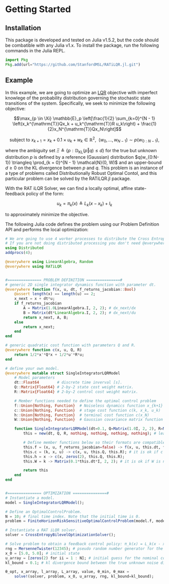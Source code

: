Getting Started
===============

Installation
------------

This package is developed and tested on Julia v1.5.2, but the code should be combatible with any Julia v1.x. To install the package, run the following commands in the Julia REPL.

```julia
import Pkg
Pkg.add(url="https://github.com/StanfordMSL/RATiLQR.jl.git")
```
Example
-------

In this example, we are going to optimize an [LQR](https://en.wikipedia.org/wiki/Linear%E2%80%93quadratic_regulator) objective with 
imperfect knowlege of the probability distribution governing the stochastic state transitions of the system. Specifically, we seek to minimize
the following objective:

```math
\max_{p \in \Xi} \mathbb{E}_p \left[\frac{1}{2} \sum_{k=0}^{N - 1} \left(x_k^{\mathrm{T}}Qx_k + u_k^{\mathrm{T}}R u_k\right) +
\frac{1}{2}x_N^{\mathrm{T}}Qx_N\right]
```
```math
\text{subject to } x_{k+1} = x_k + 0.1 \times u_k + w_k \in \mathbb{R}^2, ~~ (w_0,...,w_{N-1}) \sim p(w_{0:N-1}),
```
where the ambiguity set $\Xi \triangleq \{p: \mathbb{D}_\mathrm{KL}(p \Vert q) \leq d\}$ for the true but unknown distribution $p$
is defined by a reference (Gaussian) distribution $q(w_{0:N-1}) \triangleq \prod_{k = 0}^{N - 1} \mathcal{N}(0, W)$ and an upper-bound
$d \geq 0$ on the KL divergence between $p$ and $q$. This problem is an instance of a type of problems called Distributionally 
Robust Optimal Contol, and this particular problem can be solved by the RATiLQR.jl package.

With the RAT iLQR Solver, we can find a locally optimal, affine state-feedback 
policy of the form:
```math
u_k = \pi_k(x) \triangleq L_k(x - x_k) + l_k 
```
to approximately minimize the objective.

The following Julia code defines the problem using our Problem Definition API and performs the local optimization:
```julia
# We are going to use 4 worker processes to distribute the Cross Entropy sampling.
# If you are not doing distributed processing you don't need @everywhere macro.
using Distributed
addprocs(4);

@everywhere using LinearAlgebra, Random
@everywhere using RATiLQR


#=============== PROBLEM DEFINITION ===============#
# generic 2D single integrator dynamics function with parameter dt.
@everywhere function f(x, u, dt, f_returns_jacobian::Bool)
    @assert length(x) == length(u) == 2;
    x_next = x + dt*u;
    if f_returns_jacobian
        A = Matrix(1.0LinearAlgebra.I, 2, 2); # dx_next/dx
        B = Matrix(dt*LinearAlgebra.I, 2, 2); # dx_next/du
        return x_next, A, B;
    else
        return x_next;
    end
end

# generic quadratic cost function with parameters Q and R.
@everywhere function c(x, u, Q, R)
    return 1/2*x'*Q*x + 1/2*u'*R*u;
end

# define your own model.
@everywhere mutable struct SingleIntegratorLQRModel
    # Model parameters
    dt::Float64        # discrete time inverval [s].
    Q::Matrix{Float64} # 2-by-2 state cost weight matrix.
    R::Matrix{Float64} # 2-by-2 control cost weight matrix.

    # Member functions needed to define the optimal control problem
    f::Union{Nothing, Function}  # Noiseless dynamics function x_{k+1} = f(x_k, u_k)
    c::Union{Nothing, Function}  # stage cost function c(k, x_k, u_k)
    h::Union{Nothing, Function}  # terminal cost function c(x_N)
    W::Union{Nothing, Function}  # Gaussian covariance matrix function W(k)

    function SingleIntegratorLQRModel(dt=0.1, Q=Matrix(1.0I, 2, 2), R=Matrix(0.01I, 2, 2))
        this = new(dt, Q, R, nothing, nothing, nothing, nothing); # leave member functions nothing.

        # Define member functions below so their formats are compatible with the OptimalControlProblem type.
        this.f = (x, u, f_returns_jacobian=false) -> f(x, u, this.dt, f_returns_jacobian);
        this.c = (k, x, u) -> c(x, u, this.Q, this.R); # it is ok if c is not dependent on time k.
        this.h = x -> c(x, zeros(2), this.Q, this.R);
        this.W = k -> Matrix(0.1*this.dt*I, 2, 2); # it is ok if W is not dependent on time k.

        return this
    end
end


#=============== OPTIMIZATION ===============#
# Instantiate a model.
model = SingleIntegratorLQRModel();

# Define an OptimalControlProblem.
N = 10; # final time index. Note that the initial time is 0.
problem = FiniteHorizonRiskSensitiveOptimalControlProblem(model.f, model.c, model.h, model.W, N)

# Instantiate a RAT iLQR solver.
solver = CrossEntropyBilevelOptimizationSolver();

# Solve problem to obtain a feedback control policy: π_k(x) = L_k(x - x_k) + l_k.
rng = MersenneTwister(12345); # pseudo random number generator for the Cross Entropy method
x_0 = [5.0, 5.0]; # initial state
u_array = [zeros(2) for ii = 1 : N]; # initial guess for the nominal control schedule
kl_bound = 0.1; # kl divergence bound between the true unknown noise distribution and the Gaussian model.

θ_opt, x_array, l_array, L_array, value, θ_min, θ_max =
    solve!(solver, problem, x_0, u_array, rng, kl_bound=kl_bound);
```
